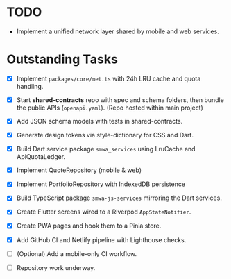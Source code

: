 # TODO

- Implement a unified network layer shared by mobile and web services.

# Outstanding Tasks

- [x] Implement `packages/core/net.ts` with 24h LRU cache and quota handling.
- [x] Start **shared-contracts** repo with spec and schema folders, then bundle the public APIs (`openapi.yaml`). (Repo hosted within main project)
- [x] Add JSON schema models with tests in shared-contracts.
- [x] Generate design tokens via style-dictionary for CSS and Dart.
- [x] Build Dart service package `smwa_services` using LruCache and ApiQuotaLedger.
- [x] Implement QuoteRepository (mobile & web)
- [x] Implement PortfolioRepository with IndexedDB persistence
- [x] Build TypeScript package `smwa-js-services` mirroring the Dart services.
- [x] Create Flutter screens wired to a Riverpod `AppStateNotifier`.
- [x] Create PWA pages and hook them to a Pinia store.
- [x] Add GitHub CI and Netlify pipeline with Lighthouse checks.
- [ ] (Optional) Add a mobile-only CI workflow.
- [ ] Repository work underway.

